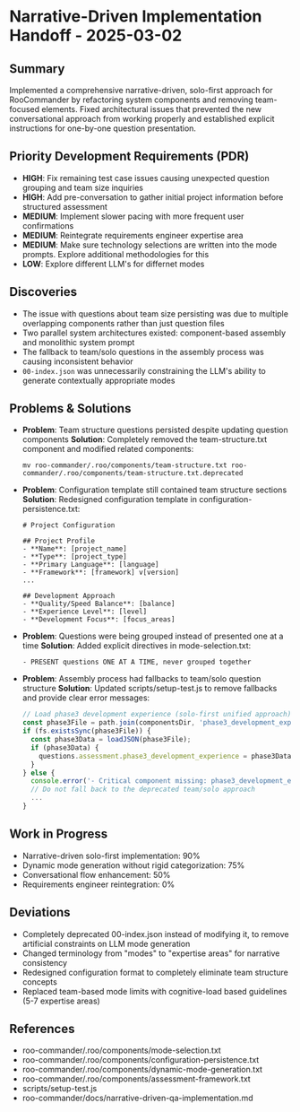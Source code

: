 # Narrative-Driven Implementation Handoff - 2025-03-02

## Summary
Implemented a comprehensive narrative-driven, solo-first approach for RooCommander by refactoring system components and removing team-focused elements. Fixed architectural issues that prevented the new conversational approach from working properly and established explicit instructions for one-by-one question presentation.

## Priority Development Requirements (PDR)
- **HIGH**: Fix remaining test case issues causing unexpected question grouping and team size inquiries
- **HIGH**: Add pre-conversation to gather initial project information before structured assessment
- **MEDIUM**: Implement slower pacing with more frequent user confirmations
- **MEDIUM**: Reintegrate requirements engineer expertise area
- **MEDIUM**: Make sure technology selections are written into the mode prompts. Explore additional methodologies for this
- **LOW**: Explore different LLM's for differnet modes

## Discoveries
- The issue with questions about team size persisting was due to multiple overlapping components rather than just question files
- Two parallel system architectures existed: component-based assembly and monolithic system prompt
- The fallback to team/solo questions in the assembly process was causing inconsistent behavior
- `00-index.json` was unnecessarily constraining the LLM's ability to generate contextually appropriate modes

## Problems & Solutions
- **Problem**: Team structure questions persisted despite updating question components
  **Solution**: Completely removed the team-structure.txt component and modified related components:
  ```
  mv roo-commander/.roo/components/team-structure.txt roo-commander/.roo/components/team-structure.txt.deprecated
  ```

- **Problem**: Configuration template still contained team structure sections
  **Solution**: Redesigned configuration template in configuration-persistence.txt:
  ```
  # Project Configuration

  ## Project Profile
  - **Name**: [project_name]
  - **Type**: [project_type]
  - **Primary Language**: [language]
  - **Framework**: [framework] v[version]
  ...

  ## Development Approach
  - **Quality/Speed Balance**: [balance]
  - **Experience Level**: [level]
  - **Development Focus**: [focus_areas]
  ```

- **Problem**: Questions were being grouped instead of presented one at a time
  **Solution**: Added explicit directives in mode-selection.txt:
  ```
  - PRESENT questions ONE AT A TIME, never grouped together
  ```

- **Problem**: Assembly process had fallbacks to team/solo question structure
  **Solution**: Updated scripts/setup-test.js to remove fallbacks and provide clear error messages:
  ```javascript
  // Load phase3 development experience (solo-first unified approach)
  const phase3File = path.join(componentsDir, 'phase3_development_experience.json');
  if (fs.existsSync(phase3File)) {
    const phase3Data = loadJSON(phase3File);
    if (phase3Data) {
      questions.assessment.phase3_development_experience = phase3Data;
    }
  } else {
    console.error('- Critical component missing: phase3_development_experience.json not found');
    // Do not fall back to the deprecated team/solo approach
    ...
  }
  ```

## Work in Progress
- Narrative-driven solo-first implementation: 90%
- Dynamic mode generation without rigid categorization: 75%
- Conversational flow enhancement: 50%
- Requirements engineer reintegration: 0%

## Deviations
- Completely deprecated 00-index.json instead of modifying it, to remove artificial constraints on LLM mode generation
- Changed terminology from "modes" to "expertise areas" for narrative consistency
- Redesigned configuration format to completely eliminate team structure concepts
- Replaced team-based mode limits with cognitive-load based guidelines (5-7 expertise areas)

## References
- roo-commander/.roo/components/mode-selection.txt
- roo-commander/.roo/components/configuration-persistence.txt
- roo-commander/.roo/components/dynamic-mode-generation.txt
- roo-commander/.roo/components/assessment-framework.txt
- scripts/setup-test.js
- roo-commander/docs/narrative-driven-qa-implementation.md